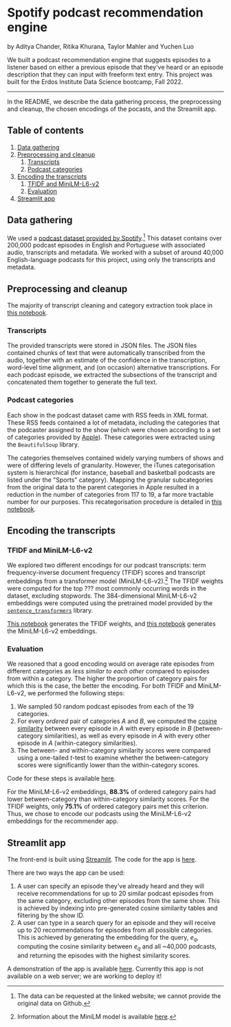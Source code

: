 # Spotify podcast recommendation engine
by Aditya Chander, Ritika Khurana, Taylor Mahler and Yuchen Luo

We built a podcast recommendation engine that suggests episodes to a listener based on either a previous episode that they've heard or an episode description that they can input with freeform text entry. This project was built for the Erdos Institute Data Science bootcamp, Fall 2022.
***

In the README, we describe the data gathering process, the preprocessing and cleanup, the chosen encodings of the pocasts, and the Streamlit app.

## Table of contents
1. [Data gathering](#data-gathering)
2. [Preprocessing and cleanup](#preprocessing)
	1. [Transcripts](#transcripts)
	2. [Podcast categories](#categories)
3. [Encoding the transcripts](#encoding)
	1. [TFIDF and MiniLM-L6-v2](#options)
	2. [Evaluation](#evaluation)
4. [Streamlit app](#streamlit)

## Data gathering <a name="data-gathering"></a>

We used a [podcast dataset provided by Spotify](https://podcastsdataset.byspotify.com/).[^1] This dataset contains over 200,000 podcast episodes in English and Portuguese with associated audio, transcripts and metadata. We worked with a subset of around 40,000 English-language podcasts for this project, using only the transcripts and metadata.

[^1]: The data can be requested at the linked website; we cannot provide the original data on Github. 

## Preprocessing and cleanup <a name="preprocessing"></a>

The majority of transcript cleaning and category extraction took place in [this notebook](https://github.com/adityac95/erdos_spotify_podcast_rec/blob/main/data_inspection_cleaning_CLEAN.ipynb). 

### Transcripts <a name="transcripts"></a>

The provided transcripts were stored in JSON files. The JSON files contained chunks of text that were automatically transcribed from the audio, together with an estimate of the confidence in the transcription, word-level time alignment, and (on occasion) alternative transcriptions. For each podcast episode, we extracted the subsections of the transcript and concatenated them together to generate the full text.

### Podcast categories <a name="categories"></a>

Each show in the podcast dataset came with RSS feeds in XML format. These RSS feeds contained a lot of metadata, including the categories that the podcaster assigned to the show (which were chosen according to a set of categories provided by [Apple](https://podcasts.apple.com/us/genre/podcasts/id26)). These categories were extracted using the `BeautifulSoup` library.

The categories themselves contained widely varying numbers of shows and were of differing levels of granularity. However, the iTunes categorisation system is hierarchical (for instance, baseball and basketball podcasts are listed under the "Sports" category). Mapping the granular subcategories from the original data to the parent categories in Apple resulted in a reduction in the number of categories from 117 to 19, a far more tractable number for our purposes. This recategorisation procedure is detailed in [this notebook](https://github.com/adityac95/erdos_spotify_podcast_rec/blob/main/transcript_tagging_embedding_CLEAN.ipynb).

## Encoding the transcripts <a name="encoding"></a>

### TFIDF and MiniLM-L6-v2 <a name="options"></a>

We explored two different encodings for our podcast transcripts: term frequency-inverse document frequency (TFIDF) scores and transcript embeddings from a transformer model (MiniLM-L6-v2).[^2] The TFIDF weights were computed for the top ??? most commonly occurring words in the dataset, excluding stopwords. The 384-dimensional MiniLM-L6-v2 embeddings were computed using the pretrained model provided by the [`sentence_transformers`](https://www.sbert.net/) library.

[^2]: Information about the MiniLM model is available [here](https://arxiv.org/pdf/2002.10957.pdf).

[This notebook](TODO:REPLACE) generates the TFIDF weights, and [this notebook](https://github.com/adityac95/erdos_spotify_podcast_rec/blob/main/transcript_tagging_embedding_CLEAN.ipynb) generates the MiniLM-L6-v2 embeddings.

### Evaluation <a name="evaluation"></a>

We reasoned that a good encoding would on average rate episodes from different categories as *less similar to each other* compared to episodes from within a category. The higher the proportion of category pairs for which this is the case, the better the encoding. For both TFIDF and MiniLM-L6-v2, we performed the following steps:

1. We sampled 50 random podcast episodes from each of the 19 categories.
2. For every *ordered* pair of categories $A$ and $B$, we computed the [cosine similarity](https://en.wikipedia.org/wiki/Cosine_similarity) between every episode in $A$ with every episode in $B$ (between-category similarities), as well as every episode in $A$ with every other episode in $A$ (within-category similarities).
3. The between- and within-category similarity scores were compared using a one-tailed *t*-test to examine whether the between-category scores were significantly lower than the within-category scores. 

Code for these steps is available [here](https://github.com/adityac95/erdos_spotify_podcast_rec/blob/main/embedding_exploratory.ipynb).

For the MiniLM-L6-v2 embeddings, **88.3%** of ordered category pairs had lower between-category than within-category similarity scores. For the TFIDF weights, only **75.1%** of ordered category pairs met this criterion. Thus, we chose to encode our podcasts using the MiniLM-L6-v2 embeddings for the recommender app. 

## Streamlit app <a name="streamlit"></a>

The front-end is built using [Streamlit](https://streamlit.io/). The code for the app is [here](https://github.com/adityac95/erdos_spotify_podcast_rec/blob/main/app.py).

There are two ways the app can be used:
1. A user can specify an episode they've already heard and they will receive recommendations for up to 20 similar podcast episodes from the same category, excluding other episodes from the same show. This is achieved by indexing into pre-generated cosine similarity tables and filtering by the show ID.
2. A user can type in a search query for an episode and they will receive up to 20 recommendations for episodes from all possible categories. This is achieved by generating the embedding for the query, $e_q$, computing the cosine similarity between $e_q$ and all ~40,000 podcasts, and returning the episodes with the highest similarity scores.

A demonstration of the app is available [here](TODO:YOUTUBE_LINK). Currently this app is not available on a web server; we are working to deploy it! 
